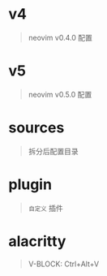 # v4
> neovim v0.4.0 配置

# v5
> neovim v0.5.0 配置

# sources
> 拆分后配置目录 

# plugin
> `自定义` 插件


# alacritty 
> V-BLOCK: Ctrl+Alt+V
